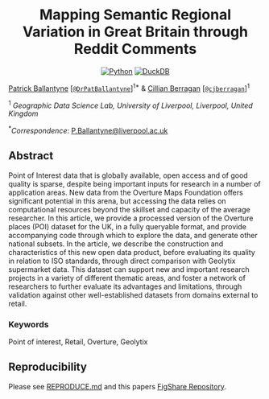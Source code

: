 <div align="center">

# Mapping Semantic Regional Variation in Great Britain through Reddit Comments

<a href="https://www.python.org"><img alt="Python" src="https://img.shields.io/badge/python%20-%2314354C.svg?&style=for-the-badge&logo=python&logoColor=white"/></a>
<a href="https://pytorchlightning.ai/"><img alt="DuckDB" src="https://img.shields.io/badge/-DuckDB-yellow?style=for-the-badge"></a>

</div>

[Patrick Ballantyne](https://www.liverpool.ac.uk/environmental-sciences/staff/patrick-ballantyne) \[[`@DrPatBallantyne`](http://twitter.com/alel_domi)\]<sup>1\*</sup> &
[Cillian Berragan](https://www.liverpool.ac.uk/geographic-data-science/our-people/) \[[`@cjberragan`](http://twitter.com/cjberragan)\]<sup>1</sup>

<sup>1</sup> _Geographic Data Science Lab, University of Liverpool, Liverpool, United Kingdom_  

<sup>\*</sup>_Correspondence_: P.Ballantyne@liverpool.ac.uk

## Abstract

Point of Interest data that is globally available, open access and of good quality is sparse, despite being important inputs for research in a number of application areas. New data from the Overture Maps Foundation offers significant potential in this arena, but accessing the data relies on computational resources beyond the skillset and capacity of the average researcher. In this article, we provide a processed version of the Overture places (POI) dataset for the UK, in a fully queryable format, and provide accompanying code through which to explore the data, and generate other national subsets. In the article, we describe the construction and characteristics of this new open data product, before evaluating its quality in relation to ISO standards, through direct comparison with Geolytix supermarket data. This dataset can support new and important research projects in a variety of different thematic areas, and foster a network of researchers to further evaluate its advantages and limitations, through validation against other well-established datasets from domains external to retail. 

### Keywords

Point of interest, Retail, Overture, Geolytix 

## Reproducibility

Please see [REPRODUCE.md](REPRODUCE.md) and this papers [FigShare Repository](https://figshare.com/articles/journal_contribution/_b_Overture_POI_data_for_the_United_Kingdom_a_comprehensive_queryable_open_data_product_validated_against_Geolytix_supermarket_data_b_/24347653).
